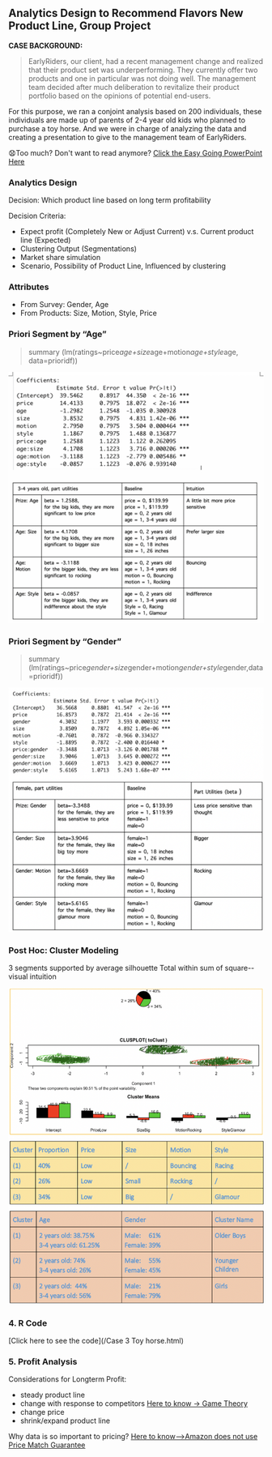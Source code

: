 ## Analytics Design to Recommend Flavors New Product Line, Group Project

**CASE BACKGROUND:**  

>EarlyRiders, our client, had a recent management change and realized that their product set was underperforming. They currently offer two products and one in particular was not doing well. The management team decided after much deliberation to revitalize their product portfolio based on the opinions of potential end-users. 


For this purpose, we ran a conjoint analysis based on 200 individuals, these individuals are made up of parents of 2-4 year old kids who planned to purchase a toy horse. And we were in charge of analyzing the data and creating a presentation to give to the management team of EarlyRiders. 	


:anguished:Too much? Don't want to read anymore?
[Click the Easy Going PowerPoint Here](/pdf/ToyHorsePPT_Team8.pdf)


### Analytics Design

Decision: Which product line based on long term profitability

Decision Criteria:
* Expect profit (Completely New or Adjust Current) v.s. Current product line (Expected)
* Clustering Output (Segmentations)
* Market share simulation
* Scenario, Possibility of Product Line, Influenced by clustering

      
### Attributes 
    
* From Survey: Gender, Age
* From Products: Size, Motion, Style, Price

### Priori Segment by “Age” 

>  summary (lm(ratings~price*age+size*age+motion*age+style*age, data=prioridf))   

<img src="images/Toyhorse1.png?raw=true"/> 

### Priori Segment by “Gender”

>  summary (lm(ratings~price*gender+size*gender+motion*gender+style*gender,data=prioridf))
<img src="images/Toyhorse4.png?raw=true"/>

### Post Hoc: Cluster Modeling

3 segments supported by average silhouette
Total within sum of square--visual intuition

<img src="images/Toyhosre3.png?raw=true"/>

### 4. R Code

[Click here to see the code](/Case 3 Toy horse.html)


### 5. Profit Analysis 

Considerations for Longterm Profit:

* steady product line
* change with response to competitors [Here to know -> Game Theory](https://www.youtube.com/watch?v=YueJukoFBMU)
* change price
* shrink/expand product line

Why data is so important to pricing? [Here to know-->Amazon does not use Price Match Guarantee](https://www.businessinsider.com/does-amazon-price-match)
